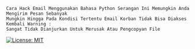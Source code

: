 ```
Cara Hack Email Menggunakan Bahasa Python Serangan Ini Memungkin Anda Mengirim Pesan Sebanyak 
Mungkin Hingga Pada Kondisi Tertentu Email Korban Tidak Bisa Diakses Kembali Warning : 
Sangat Tidak Dianjurkan Untuk Merusak Atau Pengcopyan File
```
[![License: MIT](https://img.shields.io/badge/Check-Youtube-blue.svg)](https://www.youtube.com/channel/UC16za6aS0byZj8bpJS5GP7A?view_as=subscriber)

